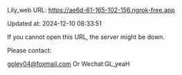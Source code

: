 Lily_web URL: https://ae6d-61-165-102-156.ngrok-free.app

Updated at: 2024-12-10 08:33:51

If you cannot open this URL, the server might be down.

Please contact: 

goley04@foxmail.com Or Wechat:GL_yeaH